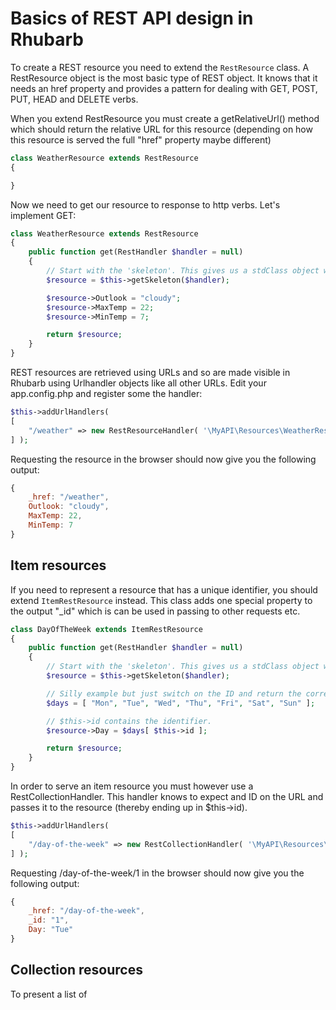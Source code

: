 Basics of REST API design in Rhubarb
====================================

To create a REST resource you need to extend the `RestResource` class. A RestResource object is the most basic
type of REST object. It knows that it needs an href property and provides a pattern for dealing with
GET, POST, PUT, HEAD and DELETE verbs.

When you extend RestResource you must create a getRelativeUrl() method which should return the relative URL for this
resource (depending on how this resource is served the full "href" property maybe different)

~~~ php
class WeatherResource extends RestResource
{

}
~~~

Now we need to get our resource to response to http verbs. Let's implement GET:

~~~ php
class WeatherResource extends RestResource
{
    public function get(RestHandler $handler = null)
    {
        // Start with the 'skeleton'. This gives us a stdClass object with the href already populated.
        $resource = $this->getSkeleton($handler);

        $resource->Outlook = "cloudy";
        $resource->MaxTemp = 22;
        $resource->MinTemp = 7;

        return $resource;
    }
}
~~~

REST resources are retrieved using URLs and so are made visible in Rhubarb using Urlhandler objects like
all other URLs. Edit your app.config.php and register some the handler:

~~~ php
$this->addUrlHandlers(
[
    "/weather" => new RestResourceHandler( '\MyAPI\Resources\WeatherResource' )
] );
~~~

Requesting the resource in the browser should now give you the following output:

~~~ javascript
{
    _href: "/weather",
    Outlook: "cloudy",
    MaxTemp: 22,
    MinTemp: 7
}
~~~

## Item resources

If you need to represent a resource that has a unique identifier, you should extend `ItemRestResource` instead.
This class adds one special property to the output "_id" which is can be used in passing to other requests etc.

~~~ php
class DayOfTheWeek extends ItemRestResource
{
    public function get(RestHandler $handler = null)
    {
        // Start with the 'skeleton'. This gives us a stdClass object with the href already populated.
        $resource = $this->getSkeleton($handler);

        // Silly example but just switch on the ID and return the correct day of the week.
        $days = [ "Mon", "Tue", "Wed", "Thu", "Fri", "Sat", "Sun" ];

        // $this->id contains the identifier.
        $resource->Day = $days[ $this->id ];

        return $resource;
    }
}
~~~

In order to serve an item resource you must however use a RestCollectionHandler. This handler knows to expect
and ID on the URL and passes it to the resource (thereby ending up in $this->id).

~~~ php
$this->addUrlHandlers(
[
    "/day-of-the-week" => new RestCollectionHandler( '\MyAPI\Resources\DayOfTheWeek' )
] );
~~~

Requesting /day-of-the-week/1 in the browser should now give you the following output:

~~~ javascript
{
    _href: "/day-of-the-week",
    _id: "1",
    Day: "Tue"
}
~~~

## Collection resources

To present a list of 